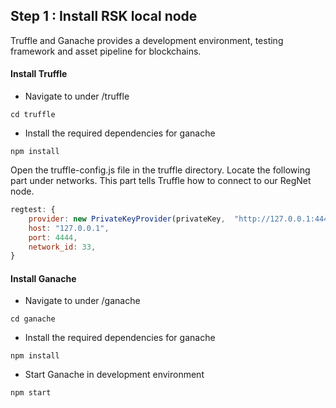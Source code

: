 ## Step 1 : Install RSK local node

<style>
  img{
    margin:0 auto;
    width:80%;
  }
</style>

Truffle and Ganache provides a development environment, testing framework and asset pipeline for blockchains. 


#### Install Truffle
- Navigate to under /truffle
```shell
cd truffle
```

- Install the required dependencies for ganache
```shell
npm install
```

Open the truffle-config.js file in the truffle directory. Locate the following part under networks. This part tells Truffle how to connect to our RegNet node.
```javascript
regtest: {
    provider: new PrivateKeyProvider(privateKey,  "http://127.0.0.1:4444"),
    host: "127.0.0.1",
    port: 4444,
    network_id: 33,
}
```


#### Install Ganache

- Navigate to under /ganache
```shell
cd ganache
```

- Install the required dependencies for ganache
```shell
npm install
```

- Start Ganache in development environment
```shell
npm start
```
